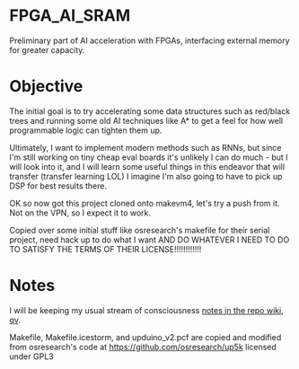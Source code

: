 # FPGA_AI_SRAM
Preliminary part of AI acceleration with FPGAs, interfacing external memory for greater capacity.

# Objective

The initial goal is to try accelerating some data structures such as red/black trees and running some old AI techniques like A* to get a feel for how well programmable logic can tighten them up.

Ultimately, I want to implement modern methods such as RNNs, but since I'm still working on tiny cheap eval boards it's unlikely I can do much - but I will look into it, and I will learn some useful things in this endeavor that will transfer (transfer learning LOL) I imagine I'm also going to have to pick up DSP for best results there.

OK so now got this project cloned onto makevm4, let's try a push from it. Not on the VPN, so I expect it to work.

Copied over some initial stuff like osresearch's makefile for their serial project, need hack up to do what I want AND DO WHATEVER I NEED TO DO TO SATISFY THE TERMS OF THEIR LICENSE!!!!!!!!!!!!

# Notes

I will be keeping my usual stream of consciousness [notes in the repo wiki, qv](https://github.com/SamWibatt/FPGA_AI_SRAM/wiki).

Makefile, Makefile.icestorm, and upduino_v2.pcf are copied and modified from osresearch's code at https://github.com/osresearch/up5k licensed under GPL3
